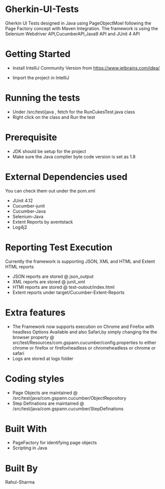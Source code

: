 # Gherkin-UI-Tests
Gherkin UI Tests designed in Java using PageObjectMoel following the Page Factory concept
with Maven Integration. The framework is using the Selenium Webdriver API,CucumberAPI,Java9 API and JUnit 4 API

# Getting Started

* Install IntelliJ Community Version from 
  https://www.jetbrains.com/idea/

* Import the project in IntelliJ

# Running the tests 

* Under /src/test/java , fetch for the RunCukesTest.java class 
* Right click on the class and Run the test

# Prerequisite 
* JDK should be setup for the project
* Make sure the Java complier byte code version is set as 1.8

# External Dependencies used

You can check them out under the pom.xml

* JUnit 4.12
* Cucumber-junit
* Cucumber-Java
* Selenium-Java
* Extent Reports by aventstack
* Log4j2

# Reporting Test Execution

Currently the framework is supporting JSON, XML and HTML and Extent HTML reports

* JSON reports are stored @ json_output
* XML reports are stored @ junit_xml
* HTMl reports are stored @ test-outout/index.html
* Extent reports under target/Cucumber-Extent-Reports


# Extra features

 * The Framework now supports execution on Chrome and Firefox with headless Options Available and also Safari,by 
   simply changing the the browser property @ src/test/Resources/com.gspann.cucumber/config.properties
   to either chrome or firefox or firefoxheadless or chromeheadless or chrome or safari
 * Logs are stored at logs folder

    
 # Coding styles
 
 * Page Objects are maintained @ /src/test/java/com.gspann.cucumber/ObjectRepository
 * Step Definations are maintained @ /src/test/java/com.gspann.cucumber/StepDefinations

# Built With
* PageFactory for identifying page objects
* Scripting in Java

# Built By

Rahul-Sharma

